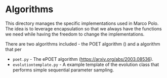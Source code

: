 # Algorithms

This directory manages the specific implementations used in Marco Polo. The idea 
is to leverage encapsulation so that we always have the functions we need while 
having the freedom to change the implementations.

There are two algorithms included - the POET algorithm () and a algorithm that per

* `poet.py` - The ePOET algorithm (https://arxiv.org/abs/2003.08536).
* `evolutiontemplate.py` - A example template of the evolution class that performs simple sequential parameter sampling. 